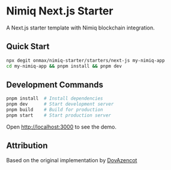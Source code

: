 # Nimiq Next.js Starter

A Next.js starter template with Nimiq blockchain integration.

## Quick Start

```bash
npx degit onmax/nimiq-starter/starters/next-js my-nimiq-app
cd my-nimiq-app && pnpm install && pnpm dev
```

## Development Commands

```bash
pnpm install  # Install dependencies
pnpm dev      # Start development server
pnpm build    # Build for production
pnpm start    # Start production server
```

Open [http://localhost:3000](http://localhost:3000) to see the demo.

## Attribution

Based on the original implementation by [DovAzencot](https://github.com/DovAzencot/nimiq-nextjs/)
